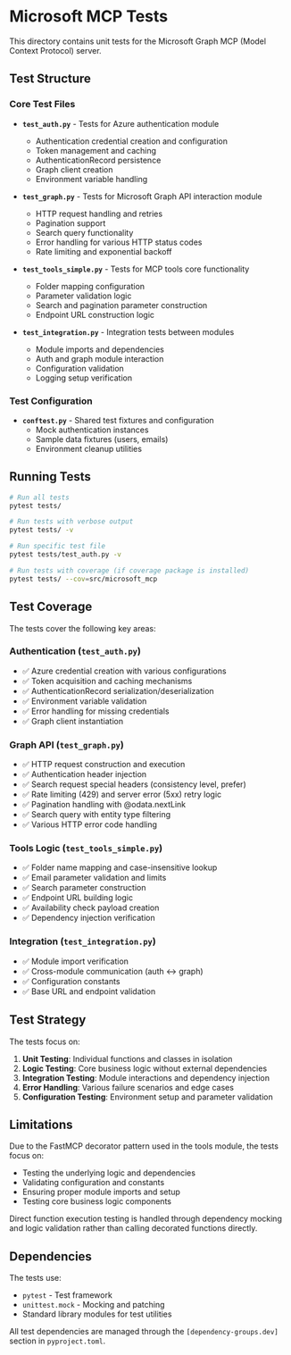 # Microsoft MCP Tests

This directory contains unit tests for the Microsoft Graph MCP (Model Context Protocol) server.

## Test Structure

### Core Test Files

- **`test_auth.py`** - Tests for Azure authentication module
  - Authentication credential creation and configuration
  - Token management and caching
  - AuthenticationRecord persistence
  - Graph client creation
  - Environment variable handling

- **`test_graph.py`** - Tests for Microsoft Graph API interaction module
  - HTTP request handling and retries
  - Pagination support
  - Search query functionality
  - Error handling for various HTTP status codes
  - Rate limiting and exponential backoff

- **`test_tools_simple.py`** - Tests for MCP tools core functionality
  - Folder mapping configuration
  - Parameter validation logic
  - Search and pagination parameter construction
  - Endpoint URL construction logic

- **`test_integration.py`** - Integration tests between modules
  - Module imports and dependencies
  - Auth and graph module interaction
  - Configuration validation
  - Logging setup verification

### Test Configuration

- **`conftest.py`** - Shared test fixtures and configuration
  - Mock authentication instances
  - Sample data fixtures (users, emails)
  - Environment cleanup utilities

## Running Tests

```bash
# Run all tests
pytest tests/

# Run tests with verbose output
pytest tests/ -v

# Run specific test file
pytest tests/test_auth.py -v

# Run tests with coverage (if coverage package is installed)
pytest tests/ --cov=src/microsoft_mcp
```

## Test Coverage

The tests cover the following key areas:

### Authentication (`test_auth.py`)
- ✅ Azure credential creation with various configurations
- ✅ Token acquisition and caching mechanisms
- ✅ AuthenticationRecord serialization/deserialization
- ✅ Environment variable validation
- ✅ Error handling for missing credentials
- ✅ Graph client instantiation

### Graph API (`test_graph.py`)
- ✅ HTTP request construction and execution
- ✅ Authentication header injection
- ✅ Search request special headers (consistency level, prefer)
- ✅ Rate limiting (429) and server error (5xx) retry logic
- ✅ Pagination handling with @odata.nextLink
- ✅ Search query with entity type filtering
- ✅ Various HTTP error code handling

### Tools Logic (`test_tools_simple.py`)
- ✅ Folder name mapping and case-insensitive lookup
- ✅ Email parameter validation and limits
- ✅ Search parameter construction
- ✅ Endpoint URL building logic
- ✅ Availability check payload creation
- ✅ Dependency injection verification

### Integration (`test_integration.py`)
- ✅ Module import verification
- ✅ Cross-module communication (auth ↔ graph)
- ✅ Configuration constants
- ✅ Base URL and endpoint validation

## Test Strategy

The tests focus on:

1. **Unit Testing**: Individual functions and classes in isolation
2. **Logic Testing**: Core business logic without external dependencies
3. **Integration Testing**: Module interactions and dependency injection
4. **Error Handling**: Various failure scenarios and edge cases
5. **Configuration Testing**: Environment setup and parameter validation

## Limitations

Due to the FastMCP decorator pattern used in the tools module, the tests focus on:
- Testing the underlying logic and dependencies
- Validating configuration and constants
- Ensuring proper module imports and setup
- Testing core business logic components

Direct function execution testing is handled through dependency mocking and logic validation rather than calling decorated functions directly.

## Dependencies

The tests use:
- `pytest` - Test framework
- `unittest.mock` - Mocking and patching
- Standard library modules for test utilities

All test dependencies are managed through the `[dependency-groups.dev]` section in `pyproject.toml`.
